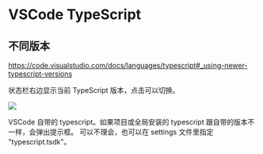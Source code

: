 # VSCode TypeScript

## 不同版本

<https://code.visualstudio.com/docs/languages/typescript#_using-newer-typescript-versions>

状态栏右边显示当前 TypeScript 版本，点击可以切换。

![](https://code.visualstudio.com/images/typescript_status-bar-version.png)

VSCode 自带的 typescript。如果项目或全局安装的 typescript 跟自带的版本不一样，会弹出提示框。
可以不理会，也可以在 settings 文件里指定 "typescript.tsdk"。
